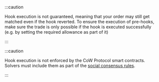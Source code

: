 :::caution

Hook execution is not guaranteed, meaning that your order may still get matched even if the hook reverted. 
To ensure the execution of pre-hooks, make sure the trade is only possible if the hook is executed successfully (e.g. by setting the required allowance as part of it)

:::

:::caution

Hook execution is not enforced by the CoW Protocol smart contracts.
Solvers must include them as part of the [social consensus rules](../auctions/competition-rules).

:::